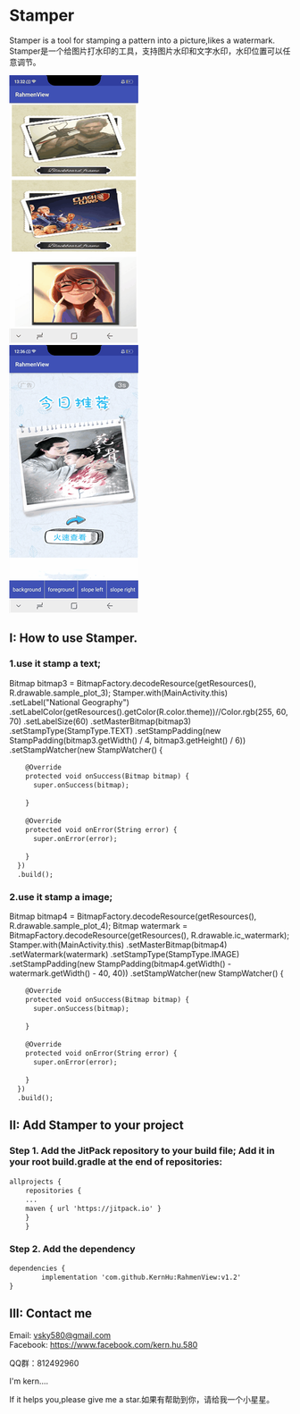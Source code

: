 # Stamper
Stamper is a tool for stamping a pattern into a picture,likes a watermark.
Stamper是一个给图片打水印的工具，支持图片水印和文字水印，水印位置可以任意调节。



![](https://github.com/KernHu/RahmenView/raw/master/screenshot/10010.gif)  
![](https://github.com/KernHu/RahmenView/raw/master/screenshot/10011.gif)  

##  I: How to use Stamper.
### 1.use it stamp a text;

Bitmap bitmap3 = BitmapFactory.decodeResource(getResources(), R.drawable.sample_plot_3);
Stamper.with(MainActivity.this)
      .setLabel("National Geography")
      .setLabelColor(getResources().getColor(R.color.theme))//Color.rgb(255, 60, 70)
      .setLabelSize(60)
      .setMasterBitmap(bitmap3)
      .setStampType(StampType.TEXT)
      .setStampPadding(new StampPadding(bitmap3.getWidth() / 4, bitmap3.getHeight() / 6))
      .setStampWatcher(new StampWatcher() {

        @Override
        protected void onSuccess(Bitmap bitmap) {
          super.onSuccess(bitmap);

        }

        @Override
        protected void onError(String error) {
          super.onError(error);

        }
      })
      .build();



### 2.use it stamp a image;

Bitmap bitmap4 = BitmapFactory.decodeResource(getResources(), R.drawable.sample_plot_4);
Bitmap watermark = BitmapFactory.decodeResource(getResources(), R.drawable.ic_watermark);
Stamper.with(MainActivity.this)
      .setMasterBitmap(bitmap4)
      .setWatermark(watermark)
      .setStampType(StampType.IMAGE)
      .setStampPadding(new StampPadding(bitmap4.getWidth() - watermark.getWidth() - 40, 40))
      .setStampWatcher(new StampWatcher() {

        @Override
        protected void onSuccess(Bitmap bitmap) {
          super.onSuccess(bitmap);

        }

        @Override
        protected void onError(String error) {
          super.onError(error);

        }
      })
      .build();


## II: Add Stamper to your project

### Step 1. Add the JitPack repository to your build file; Add it in your root build.gradle at the end of repositories:

	allprojects {
        repositories {
        ...
        maven { url 'https://jitpack.io' }
        }
        }
	
### Step 2. Add the dependency

	dependencies {
	        implementation 'com.github.KernHu:RahmenView:v1.2'
	}
	
## III: Contact me

Email: vsky580@gmail.com  
Facebook: https://www.facebook.com/kern.hu.580

QQ群：812492960

I'm kern....

If it helps you,please give me a star.如果有帮助到你，请给我一个小星星。


